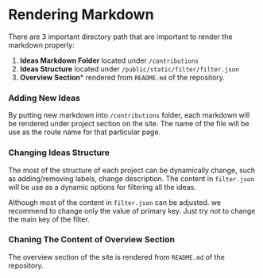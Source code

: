 # Rendering Markdown
There are 3 important directory path that are important to render the markdown properly:

1. **Ideas Markdown Folder** located under `/contributions`
2. **Ideas Structure** located under `/public/static/filter/filter.json`
3. **Overview Section*** rendered from `README.md` of the repository.

### Adding New Ideas
By putting new markdown into `/contributions` folder, each markdown will be rendered under project section on the site. The name of the file will be use as the route name for that particular page.

### Changing Ideas Structure
The most of the structure of each project can be dynamically change, such as adding/removing labels, change description. The content in `filter.json` will be use as a dynamic options for filtering all the ideas.

Although most of the content in `filter.json` can be adjusted. we recommend to change only the value of primary key. Just try not to change the main key of the filter.

### Chaning The Content of Overview Section
The overview section of the site is rendered from `README.md` of the repository.

